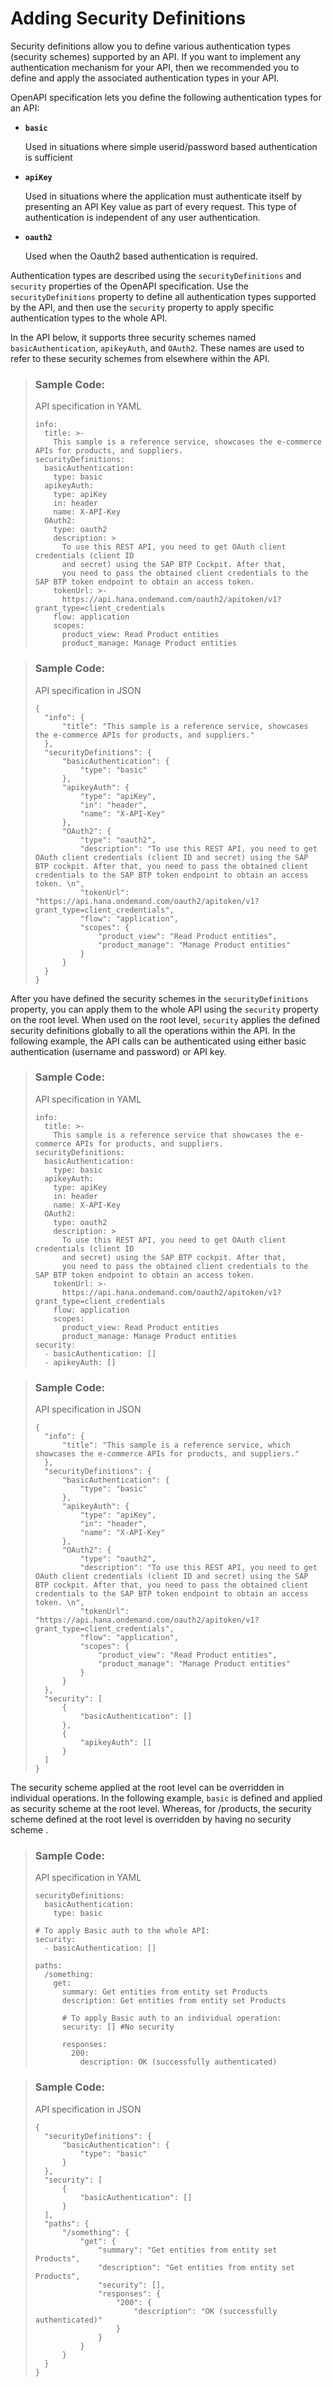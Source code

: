 <!-- loioa50262dfc4b546d4aaf4bf81c887da0f -->

# Adding Security Definitions

Security definitions allow you to define various authentication types \(security schemes\) supported by an API. If you want to implement any authentication mechanism for your API, then we recommended you to define and apply the associated authentication types in your API.

OpenAPI specification lets you define the following authentication types for an API:

-   **`basic`**

    Used in situations where simple userid/password based authentication is sufficient

-   **`apiKey`**

    Used in situations where the application must authenticate itself by presenting an API Key value as part of every request. This type of authentication is independent of any user authentication.

-   **`oauth2`**

    Used when the Oauth2 based authentication is required.


Authentication types are described using the `securityDefinitions` and `security` properties of the OpenAPI specification. Use the `securityDefinitions` property to define all authentication types supported by the API, and then use the `security` property to apply specific authentication types to the whole API.

In the API below, it supports three security schemes named `basicAuthentication`, `apikeyAuth`, and `OAuth2`. These names are used to refer to these security schemes from elsewhere within the API.

> ### Sample Code:  
> API specification in YAML
> 
> ```
> info:
>   title: >-
>     This sample is a reference service, showcases the e-commerce APIs for products, and suppliers.
> securityDefinitions:
>   basicAuthentication:
>     type: basic
>   apikeyAuth:
>     type: apiKey
>     in: header
>     name: X-API-Key
>   OAuth2:
>     type: oauth2
>     description: >
>       To use this REST API, you need to get OAuth client credentials (client ID
>       and secret) using the SAP BTP Cockpit. After that,
>       you need to pass the obtained client credentials to the SAP BTP token endpoint to obtain an access token. 
>     tokenUrl: >-
>       https://api.hana.ondemand.com/oauth2/apitoken/v1?grant_type=client_credentials
>     flow: application
>     scopes:
>       product_view: Read Product entities
>       product_manage: Manage Product entities
> ```

> ### Sample Code:  
> API specification in JSON
> 
> ```
> {
> 	"info": {
> 		"title": "This sample is a reference service, showcases the e-commerce APIs for products, and suppliers."
> 	},
> 	"securityDefinitions": {
> 		"basicAuthentication": {
> 			"type": "basic"
> 		},
> 		"apikeyAuth": {
> 			"type": "apiKey",
> 			"in": "header",
> 			"name": "X-API-Key"
> 		},
> 		"OAuth2": {
> 			"type": "oauth2",
> 			"description": "To use this REST API, you need to get OAuth client credentials (client ID and secret) using the SAP BTP cockpit. After that, you need to pass the obtained client credentials to the SAP BTP token endpoint to obtain an access token. \n",
> 			"tokenUrl": "https://api.hana.ondemand.com/oauth2/apitoken/v1?grant_type=client_credentials",
> 			"flow": "application",
> 			"scopes": {
> 				"product_view": "Read Product entities",
> 				"product_manage": "Manage Product entities"
> 			}
> 		}
> 	}
> }
> ```

After you have defined the security schemes in the `securityDefinitions` property, you can apply them to the whole API using the `security` property on the root level. When used on the root level, `security` applies the defined security definitions globally to all the operations within the API. In the following example, the API calls can be authenticated using either basic authentication \(username and password\) or API key.

> ### Sample Code:  
> API specification in YAML
> 
> ```
> info:
>   title: >-
>     This sample is a reference service that showcases the e-commerce APIs for products, and suppliers.
> securityDefinitions:
>   basicAuthentication:
>     type: basic
>   apikeyAuth:
>     type: apiKey
>     in: header
>     name: X-API-Key
>   OAuth2:
>     type: oauth2
>     description: >
>       To use this REST API, you need to get OAuth client credentials (client ID
>       and secret) using the SAP BTP cockpit. After that,
>       you need to pass the obtained client credentials to the SAP BTP token endpoint to obtain an access token. 
>     tokenUrl: >-
>       https://api.hana.ondemand.com/oauth2/apitoken/v1?grant_type=client_credentials
>     flow: application
>     scopes:
>       product_view: Read Product entities
>       product_manage: Manage Product entities
> security:
>   - basicAuthentication: []
>   - apikeyAuth: []
> ```

> ### Sample Code:  
> API specification in JSON
> 
> ```
> {
> 	"info": {
> 		"title": "This sample is a reference service, which showcases the e-commerce APIs for products, and suppliers."
> 	},
> 	"securityDefinitions": {
> 		"basicAuthentication": {
> 			"type": "basic"
> 		},
> 		"apikeyAuth": {
> 			"type": "apiKey",
> 			"in": "header",
> 			"name": "X-API-Key"
> 		},
> 		"OAuth2": {
> 			"type": "oauth2",
> 			"description": "To use this REST API, you need to get OAuth client credentials (client ID and secret) using the SAP BTP cockpit. After that, you need to pass the obtained client credentials to the SAP BTP token endpoint to obtain an access token. \n",
> 			"tokenUrl": "https://api.hana.ondemand.com/oauth2/apitoken/v1?grant_type=client_credentials",
> 			"flow": "application",
> 			"scopes": {
> 				"product_view": "Read Product entities",
> 				"product_manage": "Manage Product entities"
> 			}
> 		}
> 	},
> 	"security": [
> 		{
> 			"basicAuthentication": []
> 		},
> 		{
> 			"apikeyAuth": []
> 		}
> 	]
> }
> ```

The security scheme applied at the root level can be overridden in individual operations. In the following example, `basic` is defined and applied as security scheme at the root level. Whereas, for /products, the security scheme defined at the root level is overridden by having no security scheme .

> ### Sample Code:  
> API specification in YAML
> 
> ```
> securityDefinitions:
>   basicAuthentication:
>     type: basic
> 
> # To apply Basic auth to the whole API:
> security:
>   - basicAuthentication: []
> 
> paths:
>   /something:
>     get:
>       summary: Get entities from entity set Products
>       description: Get entities from entity set Products
> 
>       # To apply Basic auth to an individual operation:
>       security: [] #No security
>  
>       responses:
>         200:
>           description: OK (successfully authenticated)
> ```

> ### Sample Code:  
> API specification in JSON
> 
> ```
> {
> 	"securityDefinitions": {
> 		"basicAuthentication": {
> 			"type": "basic"
> 		}
> 	},
> 	"security": [
> 		{
> 			"basicAuthentication": []
> 		}
> 	],
> 	"paths": {
> 		"/something": {
> 			"get": {
> 				"summary": "Get entities from entity set Products",
> 				"description": "Get entities from entity set Products",
> 				"security": [],
> 				"responses": {
> 					"200": {
> 						"description": "OK (successfully authenticated)"
> 					}
> 				}
> 			}
> 		}
> 	}
> }
> ```

